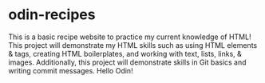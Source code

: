 # odin-recipes
This is a basic recipe website to practice my current knowledge of HTML! This project will demonstrate my HTML skills such as using HTML elements & tags, creating HTML boilerplates, and working with text, lists, links, & images. Additionally, this project will demonstrate skills in Git basics and writing commit messages.
Hello Odin!